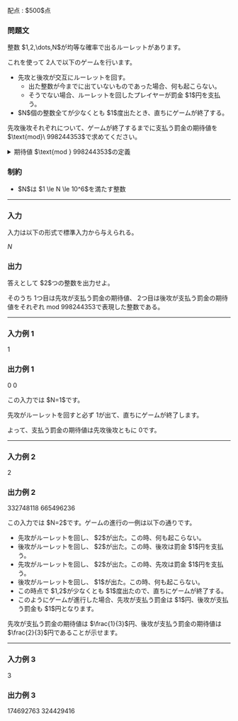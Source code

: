 
<div>

<span>

<span>

<p>
配点 : $500$点
</p>

<div>

<section>

### **問題文**

<p>
整数 $1,2,\dots,N$が均等な確率で出るルーレットがあります。

これを使って $2$人で以下のゲームを行います。  
</p>

<ul>

<li>
先攻と後攻が交互にルーレットを回す。
<ul>

<li>
出た整数が今までに出ていないものであった場合、何も起こらない。
</li>

<li>
そうでない場合、ルーレットを回したプレイヤーが罰金 $1$円を支払う。
</li>

</ul>

</li>

<li>
$N$個の整数全てが少なくとも $1$度出たとき、直ちにゲームが終了する。
</li>

</ul>

<p>
先攻後攻それぞれについて、ゲームが終了するまでに支払う罰金の期待値を $\text{mod}\  998244353$で求めてください。  
</p>

<details>

<summary>
期待値 $\text{mod } 998244353$の定義
</summary>

<p>
この問題で求める期待値は必ず有理数になることが証明できます。
また、この問題の制約下では、求める期待値を既約分数 $\frac{y}{x}$で表したときに $x$が $998244353$で割り切れないことが保証されます。
</p>

<p>
このとき $xz \equiv y \pmod{998244353}$を満たすような $0$以上 $998244352$以下の整数 $z$が一意に定まります。この $z$を答えてください。
</p>

</details>

</section>

</div>

<div>

<section>

### **制約**

<ul>

<li>
$N$は $1 \le N \le 10^6$を満たす整数
</li>

</ul>

</section>

</div>

---

<div>

<div>

<section>

### **入力**

<p>
入力は以下の形式で標準入力から与えられる。
</p>

<div>

$N$
</div>

</section>

</div>

<div>

<section>

### **出力**

<p>
答えとして $2$つの整数を出力せよ。

そのうち $1$つ目は先攻が支払う罰金の期待値、 $2$つ目は後攻が支払う罰金の期待値をそれぞれ $\text{mod}\  998244353$で表現した整数である。
</p>

</section>

</div>

</div>

---

<div>

<section>

### **入力例 1**

<div>

1

</div>

</section>

</div>

<div>

<section>

### **出力例 1**

<div>

0 0

</div>

<p>
この入力では $N=1$です。

先攻がルーレットを回すと必ず $1$が出て、直ちにゲームが終了します。

よって、支払う罰金の期待値は先攻後攻ともに $0$です。
</p>

</section>

</div>

---

<div>

<section>

### **入力例 2**

<div>

2

</div>

</section>

</div>

<div>

<section>

### **出力例 2**

<div>

332748118 665496236

</div>

<p>
この入力では $N=2$です。ゲームの進行の一例は以下の通りです。
</p>

<ul>

<li>
先攻がルーレットを回し、 $2$が出た。この時、何も起こらない。
</li>

<li>
後攻がルーレットを回し、 $2$が出た。この時、後攻は罰金 $1$円を支払う。
</li>

<li>
先攻がルーレットを回し、 $2$が出た。この時、先攻は罰金 $1$円を支払う。
</li>

<li>
後攻がルーレットを回し、 $1$が出た。この時、何も起こらない。
</li>

<li>
この時点で $1,2$が少なくとも $1$度出たので、直ちにゲームが終了する。
</li>

<li>
このようにゲームが進行した場合、先攻が支払う罰金は $1$円、後攻が支払う罰金も $1$円となります。
</li>

</ul>

<p>
先攻が支払う罰金の期待値は $\frac{1}{3}$円、後攻が支払う罰金の期待値は $\frac{2}{3}$円であることが示せます。
</p>

</section>

</div>

---

<div>

<section>

### **入力例 3**

<div>

3

</div>

</section>

</div>

<div>

<section>

### **出力例 3**

<div>

174692763 324429416

</div>

</section>

</div>

</span>

</span>

</div>
